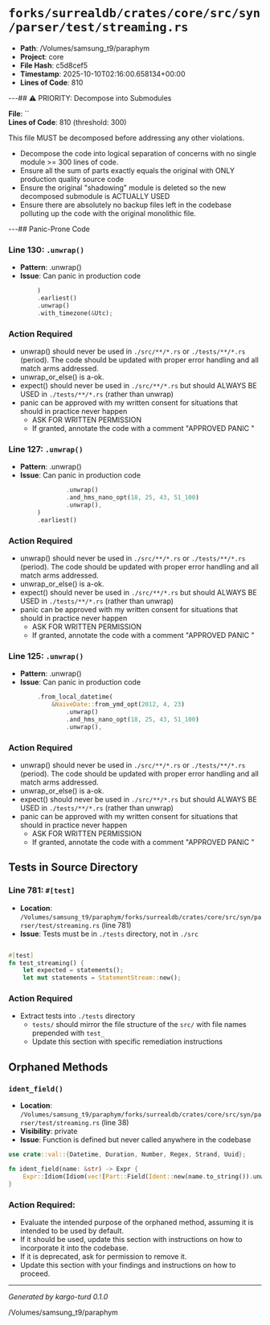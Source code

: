 # `forks/surrealdb/crates/core/src/syn/parser/test/streaming.rs`

- **Path**: /Volumes/samsung_t9/paraphym
- **Project**: core
- **File Hash**: c5d8cef5  
- **Timestamp**: 2025-10-10T02:16:00.658134+00:00  
- **Lines of Code**: 810

---## ⚠️ PRIORITY: Decompose into Submodules

**File**: ``  
**Lines of Code**: 810 (threshold: 300)

This file MUST be decomposed before addressing any other violations.

- Decompose the code into logical separation of concerns with no single module >= 300 lines of code. 
- Ensure all the sum of parts exactly equals the original with ONLY production quality source code
- Ensure the original "shadowing" module is deleted so the new decomposed submodule is ACTUALLY USED
- Ensure there are absolutely no backup files left in the codebase polluting up the code with the original monolithic file.

---## Panic-Prone Code


### Line 130: `.unwrap()`

- **Pattern**: .unwrap()
- **Issue**: Can panic in production code

```rust
		)
		.earliest()
		.unwrap()
		.with_timezone(&Utc);

```

### Action Required

- unwrap() should never be used in `./src/**/*.rs` or `./tests/**/*.rs` (period). The code should be updated with proper error handling and all match arms addressed.
- unwrap_or_else() is a-ok. 
- expect() should never be used in `./src/**/*.rs` but should ALWAYS BE USED in `./tests/**/*.rs` (rather than unwrap)
- panic can be approved with my written consent for situations that should in practice never happen  
  - ASK FOR WRITTEN PERMISSION
  - If granted, annotate the code with a comment "APPROVED PANIC "


### Line 127: `.unwrap()`

- **Pattern**: .unwrap()
- **Issue**: Can panic in production code

```rust
				.unwrap()
				.and_hms_nano_opt(18, 25, 43, 51_100)
				.unwrap(),
		)
		.earliest()
```

### Action Required

- unwrap() should never be used in `./src/**/*.rs` or `./tests/**/*.rs` (period). The code should be updated with proper error handling and all match arms addressed.
- unwrap_or_else() is a-ok. 
- expect() should never be used in `./src/**/*.rs` but should ALWAYS BE USED in `./tests/**/*.rs` (rather than unwrap)
- panic can be approved with my written consent for situations that should in practice never happen  
  - ASK FOR WRITTEN PERMISSION
  - If granted, annotate the code with a comment "APPROVED PANIC "


### Line 125: `.unwrap()`

- **Pattern**: .unwrap()
- **Issue**: Can panic in production code

```rust
		.from_local_datetime(
			&NaiveDate::from_ymd_opt(2012, 4, 23)
				.unwrap()
				.and_hms_nano_opt(18, 25, 43, 51_100)
				.unwrap(),
```

### Action Required

- unwrap() should never be used in `./src/**/*.rs` or `./tests/**/*.rs` (period). The code should be updated with proper error handling and all match arms addressed.
- unwrap_or_else() is a-ok. 
- expect() should never be used in `./src/**/*.rs` but should ALWAYS BE USED in `./tests/**/*.rs` (rather than unwrap)
- panic can be approved with my written consent for situations that should in practice never happen  
  - ASK FOR WRITTEN PERMISSION
  - If granted, annotate the code with a comment "APPROVED PANIC "

## Tests in Source Directory


### Line 781: `#[test]`

- **Location**: `/Volumes/samsung_t9/paraphym/forks/surrealdb/crates/core/src/syn/parser/test/streaming.rs` (line 781)
- **Issue**: Tests must be in `./tests` directory, not in `./src`

```rust

#[test]
fn test_streaming() {
	let expected = statements();
	let mut statements = StatementStream::new();
```

### Action Required

- Extract tests into `./tests` directory
  - `tests/` should mirror the file structure of the `src/` with file names prepended with `test_`
  - Update this section with specific remediation instructions
  

## Orphaned Methods


### `ident_field()`

- **Location**: `/Volumes/samsung_t9/paraphym/forks/surrealdb/crates/core/src/syn/parser/test/streaming.rs` (line 38)
- **Visibility**: private
- **Issue**: Function is defined but never called anywhere in the codebase

```rust
use crate::val::{Datetime, Duration, Number, Regex, Strand, Uuid};

fn ident_field(name: &str) -> Expr {
	Expr::Idiom(Idiom(vec![Part::Field(Ident::new(name.to_string()).unwrap())]))
}
```

### Action Required:

- Evaluate the intended purpose of the orphaned method, assuming it is intended to be used by default.
- If it should be used, update this section with instructions on how to incorporate it into the codebase.
- If it is deprecated, ask for permission to remove it.
- Update this section with your findings and instructions on how to proceed.

---

*Generated by kargo-turd 0.1.0*

/Volumes/samsung_t9/paraphym